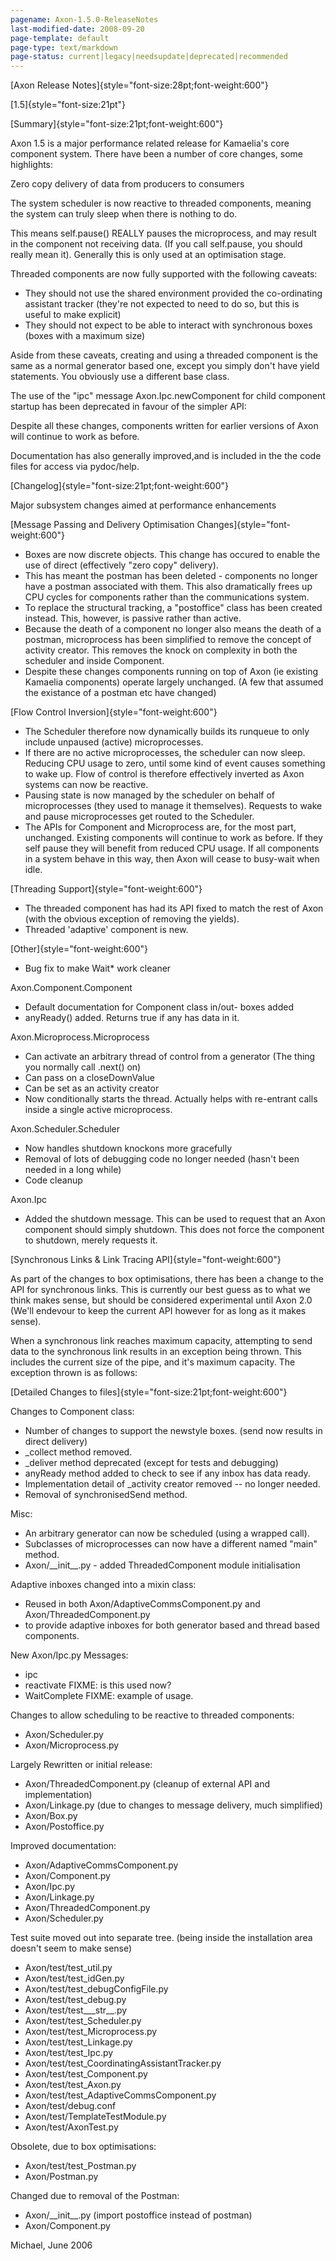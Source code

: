 ```yaml
---
pagename: Axon-1.5.0-ReleaseNotes
last-modified-date: 2008-09-20
page-template: default
page-type: text/markdown
page-status: current|legacy|needsupdate|deprecated|recommended
---
```

[Axon Release Notes]{style="font-size:28pt;font-weight:600"}

[1.5]{style="font-size:21pt"}

[Summary]{style="font-size:21pt;font-weight:600"}

Axon 1.5 is a major performance related release for Kamaelia\'s core
component system. There have been a number of core changes, some
highlights:

Zero copy delivery of data from producers to consumers

The system scheduler is now reactive to threaded components, meaning the
system can truly sleep when there is nothing to do.

This means self.pause() REALLY pauses the microprocess, and may result
in the component not receiving data. (If you call self.pause, you should
really mean it). Generally this is only used at an optimisation stage.

Threaded components are now fully supported with the following caveats:

-   They should not use the shared environment provided the
    co-ordinating assistant tracker (they\'re not expected to need to do
    so, but this is useful to make explicit)
-   They should not expect to be able to interact with synchronous boxes
    (boxes with a maximum size)

<div>

Aside from these caveats, creating and using a threaded component is the
same as a normal generator based one, except you simply don\'t have
yield statements. You obviously use a different base class.

</div>

The use of the \"ipc\" message Axon.Ipc.newComponent for child component
startup has been deprecated in favour of the simpler API:

Despite all these changes, components written for earlier versions of
Axon will continue to work as before.

Documentation has also generally improved,and is included in the the
code files for access via pydoc/help.

[Changelog]{style="font-size:21pt;font-weight:600"}

Major subsystem changes aimed at performance enhancements

[Message Passing and Delivery Optimisation
Changes]{style="font-weight:600"}

-   Boxes are now discrete objects. This change has occured to enable
    the use of direct (effectively \"zero copy\" delivery).
-   This has meant the postman has been deleted - components no longer
    have a postman associated with them. This also dramatically frees up
    CPU cycles for components rather than the communications system.
-   To replace the structural tracking, a \"postoffice\" class has been
    created instead. This, however, is passive rather than active.
-   Because the death of a component no longer also means the death of a
    postman, microprocess has been simplified to remove the concept of
    activity creator. This removes the knock on complexity in both the
    scheduler and inside Component.
-   Despite these changes components running on top of Axon (ie existing
    Kamaelia components) operate largely unchanged. (A few that assumed
    the existance of a postman etc have changed)

[Flow Control Inversion]{style="font-weight:600"}

-   The Scheduler therefore now dynamically builds its runqueue to only
    include unpaused (active) microprocesses.
-   If there are no active microprocesses, the scheduler can now sleep.
    Reducing CPU usage to zero, until some kind of event causes
    something to wake up. Flow of control is therefore effectively
    inverted as Axon systems can now be reactive.
-   Pausing state is now managed by the scheduler on behalf of
    microprocesses (they used to manage it themselves). Requests to wake
    and pause microprocesses get routed to the Scheduler.
-   The APIs for Component and Microprocess are, for the most part,
    unchanged. Existing components will continue to work as before. If
    they self pause they will benefit from reduced CPU usage. If all
    components in a system behave in this way, then Axon will cease to
    busy-wait when idle.

[Threading Support]{style="font-weight:600"}

-   The threaded component has had its API fixed to match the rest of
    Axon (with the obvious exception of removing the yields).
-   Threaded \'adaptive\' component is new.

[Other]{style="font-weight:600"}

-   Bug fix to make Wait\* work cleaner

Axon.Component.Component

-   Default documentation for Component class in/out- boxes added
-   anyReady() added. Returns true if any has data in it.

Axon.Microprocess.Microprocess

-   Can activate an arbitrary thread of control from a generator (The
    thing you normally call .next() on)
-   Can pass on a closeDownValue
-   Can be set as an activity creator
-   Now conditionally starts the thread. Actually helps with re-entrant
    calls inside a single active microprocess.

Axon.Scheduler.Scheduler

-   Now handles shutdown knockons more gracefully
-   Removal of lots of debugging code no longer needed (hasn\'t been
    needed in a long while)
-   Code cleanup

Axon.Ipc

-   Added the shutdown message. This can be used to request that an Axon
    component should simply shutdown. This does not force the component
    to shutdown, merely requests it.

[Synchronous Links & Link Tracing API]{style="font-weight:600"}

As part of the changes to box optimisations, there has been a change to
the API for synchronous links. This is currently our best guess as to
what we think makes sense, but should be considered experimental until
Axon 2.0 (We\'ll endevour to keep the current API however for as long as
it makes sense).

When a synchronous link reaches maximum capacity, attempting to send
data to the synchronous link results in an exception being thrown. This
includes the current size of the pipe, and it\'s maximum capacity. The
exception thrown is as follows:

[Detailed Changes to files]{style="font-size:21pt;font-weight:600"}

Changes to Component class:

-   Number of changes to support the newstyle boxes. (send now results
    in direct delivery)
-   \_collect method removed.
-   \_deliver method deprecated (except for tests and debugging)
-   anyReady method added to check to see if any inbox has data ready.
-   Implementation detail of \_activity creator removed \-- no longer
    needed.
-   Removal of synchronisedSend method.

Misc:

-   An arbitrary generator can now be scheduled (using a wrapped call).
-   Subclasses of microprocesses can now have a different named \"main\"
    method.
-   Axon/\_\_init\_\_.py - added ThreadedComponent module initialisation

Adaptive inboxes changed into a mixin class:

-   Reused in both Axon/AdaptiveCommsComponent.py and
    Axon/ThreadedComponent.py
-   to provide adaptive inboxes for both generator based and thread
    based components.

New Axon/Ipc.py Messages:

-   ipc
-   reactivate FIXME: is this used now?
-   WaitComplete FIXME: example of usage.

Changes to allow scheduling to be reactive to threaded components:

-   Axon/Scheduler.py
-   Axon/Microprocess.py

Largely Rewritten or initial release:

-   Axon/ThreadedComponent.py (cleanup of external API and
    implementation)
-   Axon/Linkage.py (due to changes to message delivery, much
    simplified)
-   Axon/Box.py
-   Axon/Postoffice.py

Improved documentation:

-   Axon/AdaptiveCommsComponent.py
-   Axon/Component.py
-   Axon/Ipc.py
-   Axon/Linkage.py
-   Axon/ThreadedComponent.py
-   Axon/Scheduler.py

Test suite moved out into separate tree. (being inside the installation
area doesn\'t seem to make sense)

-   Axon/test/test\_util.py
-   Axon/test/test\_idGen.py
-   Axon/test/test\_debugConfigFile.py
-   Axon/test/test\_debug.py
-   Axon/test/test\_\_\_str\_\_.py
-   Axon/test/test\_Scheduler.py
-   Axon/test/test\_Microprocess.py
-   Axon/test/test\_Linkage.py
-   Axon/test/test\_Ipc.py
-   Axon/test/test\_CoordinatingAssistantTracker.py
-   Axon/test/test\_Component.py
-   Axon/test/test\_Axon.py
-   Axon/test/test\_AdaptiveCommsComponent.py
-   Axon/test/debug.conf
-   Axon/test/TemplateTestModule.py
-   Axon/test/AxonTest.py

Obsolete, due to box optimisations:

-   Axon/test/test\_Postman.py
-   Axon/Postman.py

Changed due to removal of the Postman:

-   Axon/\_\_init\_\_.py (import postoffice instead of postman)
-   Axon/Component.py

Michael, June 2006
